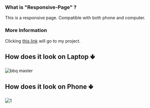 <h3> What is "Responsive-Page" ?</h3>

This is a responsive page. Compatible with both phone and computer.



<h3>More Information</h3>

Clicking [this link](https://merves-responsive-site.netlify.app/) will go to my project.

<h2> How does it look on Laptop &#129155; </h2>

![bbq  master](https://user-images.githubusercontent.com/108355676/189627787-f0781dd3-f365-4a5b-a706-eae10b18f3b5.png)

<h2> How does it look on Phone &#129155; </h2>

![1](https://user-images.githubusercontent.com/108355676/189629037-f0b92cc7-c38c-4896-81e4-f05b90367b31.jpeg)

